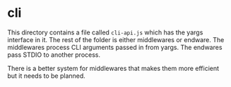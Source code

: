 cli
===

This directory contains a file called `cli-api.js` which has the yargs
interface in it.  The rest of the folder is either middlewares or 
endware.  The middlewares process CLI arguments passed in from yargs.
The endwares pass STDIO to another process.

There is a better system for middlewares that makes them more efficient
but it needs to be planned.